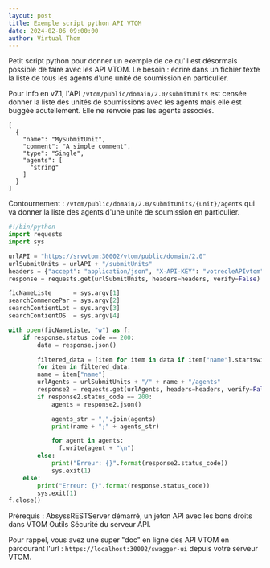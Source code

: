 ```yaml
---
layout: post
title: Exemple script python API VTOM
date: 2024-02-06 09:00:00
author: Virtual Thom
---
```

Petit script python pour donner un exemple de ce qu'il est désormais possible de faire avec les API VTOM. 
Le besoin : écrire dans un fichier texte la liste de tous les agents d'une unité de soumission en particulier. 
<!-- more -->
 
Pour info en v7.1, l'API `/vtom/public/domain/2.0/submitUnits` est censée donner la liste des unités de soumissions avec les agents mais elle est buggée acutellement. Elle ne renvoie pas les agents associés.  
```
[
  {
    "name": "MySubmitUnit",
    "comment": "A simple comment",
    "type": "Single",
    "agents": [
      "string"
    ]
  }
]
```

Contournement : `/vtom/public/domain/2.0/submitUnits/{unit}/agents` qui va donner la liste des agents d'une unité de soumission en particulier. 

```python
#!/bin/python
import requests
import sys

urlAPI = "https://srvvtom:30002/vtom/public/domain/2.0"
urlSubmitUnits = urlAPI + "/submitUnits"
headers = {"accept": "application/json", "X-API-KEY": "votrecleAPIvtom"}
response = requests.get(urlSubmitUnits, headers=headers, verify=False)

ficNameListe      = sys.argv[1]
searchCommencePar = sys.argv[2]
searchContientLot = sys.argv[3]
searchContientOS  = sys.argv[4]

with open(ficNameListe, "w") as f:
	if response.status_code == 200:
	    data = response.json()

	    filtered_data = [item for item in data if item["name"].startswith(searchCommencePar) and searchContientLot in item["name"] and searchContientOS in item["name"] ]
	    for item in filtered_data:
		name = item["name"]
		urlAgents = urlSubmitUnits + "/" + name + "/agents"
		response2 = requests.get(urlAgents, headers=headers, verify=False)
		if response2.status_code == 200:
		    agents = response2.json()

		    agents_str = ",".join(agents)
		    print(name + ";" + agents_str)

		    for agent in agents:
		      f.write(agent + "\n")
		else:
		    print("Erreur: {}".format(response2.status_code))
		    sys.exit(1)
	else:
	    print("Erreur: {}".format(response.status_code))
	    sys.exit(1)
f.close()
```

Prérequis : AbsyssRESTServer démarré, un jeton API avec les bons droits dans VTOM Outils Sécurité du serveur API.

Pour rappel, vous avez une super "doc" en ligne des API VTOM en parcourant l'url : `https://localhost:30002/swagger-ui` depuis votre serveur VTOM.
